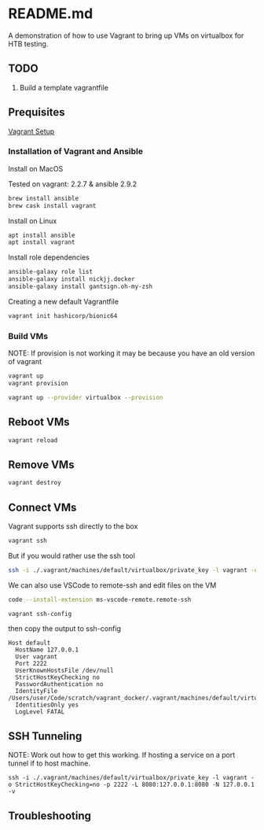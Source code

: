# README.md
A demonstration of how to use Vagrant to bring up VMs on virtualbox for HTB testing.
  
## TODO
1. Build a template vagrantfile

## Prequisites
[Vagrant Setup](https://www.vagrantup.com/intro/getting-started/project_setup.html)

### Installation of Vagrant and Ansible
Install on MacOS 

Tested on vagrant: 2.2.7 & ansible 2.9.2

```sh
brew install ansible
brew cask install vagrant
```

Install on Linux
```sh
apt install ansible
apt install vagrant
```

Install role dependencies
```sh
ansible-galaxy role list
ansible-galaxy install nickjj.docker
ansible-galaxy install gantsign.oh-my-zsh 
```

Creating a new default Vagrantfile
```sh
vagrant init hashicorp/bionic64
```

### Build VMs
NOTE: If provision is not working it may be because you have an old version of vagrant 
```sh
vagrant up
vagrant provision
```

```sh
vagrant up --provider virtualbox --provision
```

## Reboot VMs
```sh
vagrant reload
```

## Remove VMs
```sh
vagrant destroy
```

## Connect VMs
Vagrant supports ssh directly to the box
```sh
vagrant ssh
```

But if you would rather use the ssh tool
```sh
ssh -i ./.vagrant/machines/default/virtualbox/private_key -l vagrant -o StrictHostKeyChecking=no -p 2222 127.0.0.1
```

We can also use VSCode to remote-ssh and edit files on the VM
```sh
code --install-extension ms-vscode-remote.remote-ssh
```

```sh
vagrant ssh-config
``` 
then copy the output to ssh-config

```
Host default
  HostName 127.0.0.1
  User vagrant
  Port 2222
  UserKnownHostsFile /dev/null
  StrictHostKeyChecking no
  PasswordAuthentication no
  IdentityFile /Users/user/Code/scratch/vagrant_docker/.vagrant/machines/default/virtualbox/private_key
  IdentitiesOnly yes
  LogLevel FATAL
```

## SSH Tunneling
NOTE: Work out how to get this working.
If hosting a service on a port tunnel if to host machine. 
```
ssh -i ./.vagrant/machines/default/virtualbox/private_key -l vagrant -o StrictHostKeyChecking=no -p 2222 -L 8080:127.0.0.1:8080 -N 127.0.0.1 -v
```


## Troubleshooting

